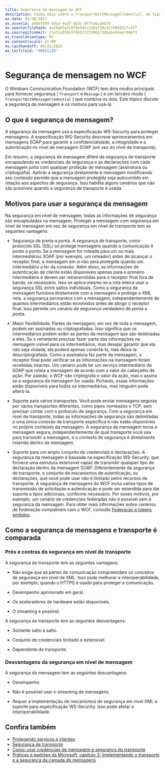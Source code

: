 ```yaml
---
title: Segurança de mensagem no WCF
description: Saiba mais sobre o TransportWithMessageCredential, um tipo de segurança de mensagem do WCF que usa uma combinação de modos de segurança de transporte e mensagem.
ms.date: 03/30/2017
ms.assetid: a80efb59-591a-4a37-bb3c-8fffa6ca0b7d
ms.openlocfilehash: ea10a87a7c8f9e545c320af30c5cf9958317c2f7
ms.sourcegitcommit: 27a15a55019f6b5f2733961738babe94aec0def3
ms.translationtype: MT
ms.contentlocale: pt-BR
ms.lasthandoff: 09/15/2020
ms.locfileid: "90551126"
---
```

# <a name="message-security-in-wcf"></a>Segurança de mensagem no WCF

O Windows Communication Foundation (WCF) tem dois modos principais para fornecer segurança ( `Transport` e `Message` ) e um terceiro modo ( `TransportWithMessageCredential` ) que combina os dois. Este tópico discute a segurança da mensagem e os motivos para usá-la.

## <a name="what-is-message-security"></a>O que é segurança de mensagem?

A segurança da mensagem usa a especificação WS-Security para proteger mensagens. A especificação WS-Security descreve aprimoramentos em mensagens SOAP para garantir a confidencialidade, a integridade e a autenticação no nível de mensagem SOAP (em vez do nível de transporte).

Em resumo, a segurança da mensagem difere da segurança de transporte encapsulando as credenciais de segurança e as declarações com cada mensagem junto com qualquer proteção de mensagem (assinatura ou criptografia). Aplicar a segurança diretamente à mensagem modificando seu conteúdo permite que a mensagem protegida seja autocontido em relação aos aspectos de segurança. Isso habilita alguns cenários que não são possíveis quando a segurança de transporte é usada.

## <a name="reasons-to-use-message-security"></a>Motivos para usar a segurança da mensagem

Na segurança em nível de mensagem, todas as informações de segurança são encapsuladas na mensagem. Proteger a mensagem com segurança em nível de mensagem em vez de segurança em nível de transporte tem as seguintes vantagens:

- Segurança de ponta a ponta. A segurança de transporte, como protocolo SSL (SSL) só protege mensagens quando a comunicação é ponto a ponto. Se a mensagem for roteada para um ou mais intermediários SOAP (por exemplo, um roteador) antes de alcançar o receptor final, a mensagem em si não será protegida quando um intermediário a ler da conexão. Além disso, as informações de autenticação de cliente estão disponíveis apenas para o primeiro intermediário e devem ser retransmitidas para o receptor final fora de banda, se necessário. Isso se aplica mesmo se a rota inteira usar a segurança SSL entre saltos individuais. Como a segurança da mensagem funciona diretamente com a mensagem e protege o XML nela, a segurança permanece com a mensagem, independentemente de quantos intermediários estão envolvidos antes de atingir o receptor final. Isso permite um cenário de segurança verdadeiro de ponta a ponta.

- Maior flexibilidade. Partes da mensagem, em vez de toda a mensagem, podem ser assinadas ou criptografadas. Isso significa que os intermediários podem exibir as partes da mensagem que são destinadas a eles. Se o remetente precisar fazer parte das informações na mensagem visível para os intermediários, mas desejar garantir que ela não seja violada, ela poderá apenas conectá-la, mas deixá-la descriptografada. Como a assinatura faz parte da mensagem, o receptor final pode verificar se as informações na mensagem foram recebidas intactas. Um cenário pode ter um serviço intermediário de SOAP que roteia a mensagem de acordo com o valor do cabeçalho de ação. Por padrão, o WCF não criptografa o valor da ação, mas o assina se a segurança da mensagem for usada. Portanto, essas informações estão disponíveis para todos os intermediários, mas ninguém pode alterá-la.

- Suporte para vários transportes. Você pode enviar mensagens seguras por vários transportes diferentes, como pipes nomeados e TCP, sem precisar contar com o protocolo de segurança. Com a segurança em nível de transporte, todas as informações de segurança são delimitadas a uma única conexão de transporte específica e não estão disponíveis no próprio conteúdo da mensagem. A segurança da mensagem torna a mensagem segura, independentemente de qual transporte você usa para transmitir a mensagem, e o contexto de segurança é diretamente inserido dentro da mensagem.

- Suporte para um amplo conjunto de credenciais e declarações. A segurança da mensagem é baseada na especificação WS-Security, que fornece uma estrutura extensível capaz de transmitir qualquer tipo de declaração dentro da mensagem SOAP. Diferentemente da segurança de transporte, o conjunto de mecanismos de autenticação, ou declarações, que você pode usar não é limitado pelos recursos de transporte. A segurança de mensagens do WCF inclui vários tipos de transmissão de solicitação e autenticação e pode ser estendida para dar suporte a tipos adicionais, conforme necessário. Por esses motivos, por exemplo, um cenário de credenciais federadas não é possível sem a segurança da mensagem. Para obter mais informações sobre cenários de Federação compatíveis com o WCF, consulte [Federação e tokens emitidos](federation-and-issued-tokens.md).

## <a name="how-message-and-transport-security-compare"></a>Como a segurança de mensagens e transporte é comparada

### <a name="pros-and-cons-of-transport-level-security"></a>Prós e contras da segurança em nível de transporte

A segurança de transporte tem as seguintes vantagens:

- Não exige que as partes de comunicação compreendam os conceitos de segurança em nível de XML. Isso pode melhorar a interoperabilidade, por exemplo, quando o HTTPS é usado para proteger a comunicação.

- Desempenho aprimorado em geral.

- Os aceleradores de hardware estão disponíveis.

- O streaming é possível.

 A segurança de transporte tem as seguintes desvantagens:

- Somente salto a salto.

- Conjunto de credenciais limitado e extensível.

- Dependente de transporte.

### <a name="disadvantages-of-message-level-security"></a>Desvantagens da segurança em nível de mensagem

A segurança da mensagem tem as seguintes desvantagens:

- Desempenho

- Não é possível usar o streaming de mensagens.

- Requer a implementação de mecanismos de segurança em nível XML e suporte para especificação WS-Security. Isso pode afetar a interoperabilidade.

## <a name="see-also"></a>Confira também

- [Protegendo serviços e clientes](securing-services-and-clients.md)
- [Segurança de transporte](transport-security.md)
- [Como: usar credenciais de mensagem e segurança do transporte](how-to-use-transport-security-and-message-credentials.md)
- [Práticas e padrões da Microsoft, capítulo 3: Implementando o transporte e a segurança da camada de mensagens](/previous-versions/msp-n-p/ff647370(v=pandp.10))
